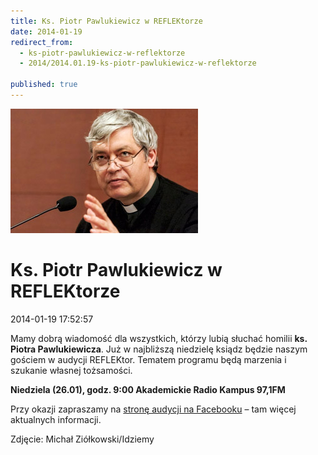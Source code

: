 ```yaml
---
title: Ks. Piotr Pawlukiewicz w REFLEKtorze
date: 2014-01-19
redirect_from: 
  - ks-piotr-pawlukiewicz-w-reflektorze
  - 2014/2014.01.19-ks-piotr-pawlukiewicz-w-reflektorze

published: true
---
```



![/assets/posts/2014/2014-01-19-ks-piotr-pawlukiewicz-w-reflektorze/xpiotr_pawlukiewicz.jpg](/assets/posts/2014/2014-01-19-ks-piotr-pawlukiewicz-w-reflektorze/xpiotr_pawlukiewicz.jpg)

# Ks. Piotr Pawlukiewicz w REFLEKtorze

<time>2014-01-19 17:52:57</time>



Mamy dobrą wiadomość dla wszystkich, którzy lubią słuchać homilii **ks. Piotra Pawlukiewicza**. Już w najbliższą niedzielę ksiądz będzie naszym gościem w audycji REFLEKtor. Tematem programu będą marzenia i szukanie własnej tożsamości.


**Niedziela (26.01), godz. 9:00
Akademickie Radio Kampus 97,1FM**

Przy okazji zapraszamy na [stronę audycji na Facebooku](https://www.facebook.com/reflektor971) – tam więcej aktualnych informacji.


Zdjęcie: Michał Ziółkowski/Idziemy


<!--{{json:{"created_date":"2014-01-19 17:52:57","publish_down":"2014-01-27 18:55:37","id":"5357"}}}-->
